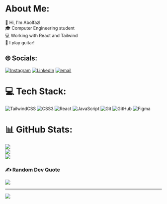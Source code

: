 #  About Me:
👋 Hi, I'm Abolfazl<br>🎓 Computer Engineering student<br>💻 Working with React and Tailwind<br>🎸 I play guitar!


## 🌐 Socials:
[![Instagram](https://img.shields.io/badge/Instagram-%23E4405F.svg?logo=Instagram&logoColor=white)](https://instagram.com/abolfazl.nasibi) [![LinkedIn](https://img.shields.io/badge/LinkedIn-%230077B5.svg?logo=linkedin&logoColor=white)](https://linkedin.com/in/abolfazlnasibi2005) [![email](https://img.shields.io/badge/Email-D14836?logo=gmail&logoColor=white)](mailto:abolfazlnasibi.pro@gmail.com) 

# 💻 Tech Stack:
![TailwindCSS](https://img.shields.io/badge/tailwindcss-%2338B2AC.svg?style=for-the-badge&logo=tailwind-css&logoColor=white) ![CSS3](https://img.shields.io/badge/css3-%231572B6.svg?style=for-the-badge&logo=css3&logoColor=white) ![React](https://img.shields.io/badge/react-%2320232a.svg?style=for-the-badge&logo=react&logoColor=%2361DAFB) ![JavaScript](https://img.shields.io/badge/javascript-%23323330.svg?style=for-the-badge&logo=javascript&logoColor=%23F7DF1E) ![Git](https://img.shields.io/badge/git-%23F05033.svg?style=for-the-badge&logo=git&logoColor=white) ![GitHub](https://img.shields.io/badge/github-%23121011.svg?style=for-the-badge&logo=github&logoColor=white) ![Figma](https://img.shields.io/badge/figma-%23F24E1E.svg?style=for-the-badge&logo=figma&logoColor=white)
# 📊 GitHub Stats:
![](https://github-readme-stats.vercel.app/api?username=Abolfazl-Nasibi&theme=radical&hide_border=false&include_all_commits=false&count_private=false)<br/>
![](https://nirzak-streak-stats.vercel.app/?user=Abolfazl-Nasibi&theme=radical&hide_border=false)<br/>
![](https://github-readme-stats.vercel.app/api/top-langs/?username=Abolfazl-Nasibi&theme=radical&hide_border=false&include_all_commits=false&count_private=false&layout=compact)

### ✍️ Random Dev Quote
![](https://quotes-github-readme.vercel.app/api?type=horizontal&theme=radical)

---
[![](https://visitcount.itsvg.in/api?id=Abolfazl-Nasibi&icon=0&color=0)](https://visitcount.itsvg.in)

<!-- Proudly created with GPRM ( https://gprm.itsvg.in ) -->
